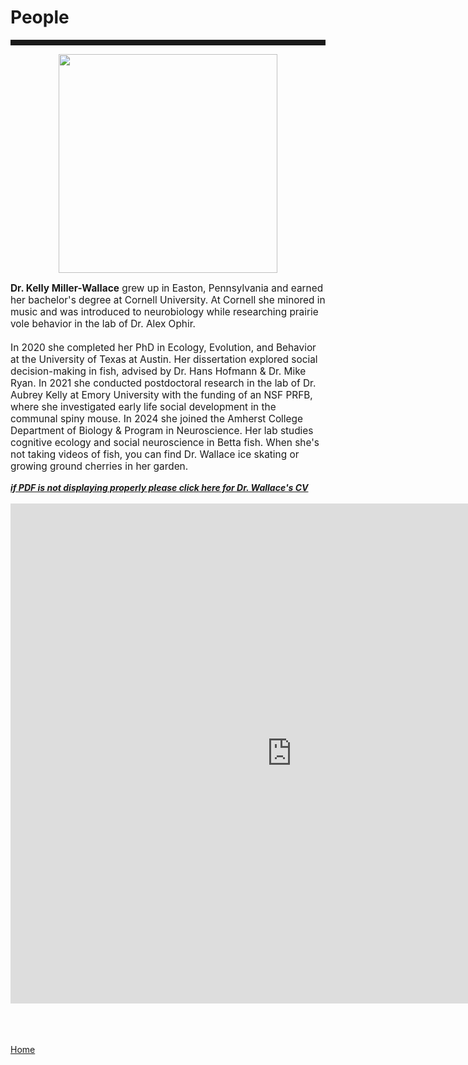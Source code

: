<body>
		
<div class="container">
<div class="blurb">
<h1>People</h1>

<hr style="height:9px;color:#84949B">

<p><center><img src="/images/kelly3.png" width="350"> </center></p>

<p style="text-align:left;font-size:110%"><b>Dr. Kelly Miller-Wallace</b> grew up in Easton, Pennsylvania and earned her bachelor's degree at Cornell University. At Cornell she minored in music and was introduced to neurobiology while researching prairie vole behavior in the lab of Dr. Alex Ophir. <br><br> In 2020 she completed her PhD in Ecology, Evolution, and Behavior at the University of Texas at Austin. Her dissertation explored social decision-making in fish, advised by Dr. Hans Hofmann & Dr. Mike Ryan. In 2021 she conducted postdoctoral research in the lab of Dr. Aubrey Kelly at Emory University with the funding of an NSF PRFB, where she investigated early life social development in the communal spiny mouse. In 2024 she joined the Amherst College Department of Biology & Program in Neuroscience. Her lab studies cognitive ecology and social neuroscience in Betta fish. When she's not taking videos of fish, you can find Dr. Wallace ice skating or growing ground cherries in her garden.</p>

<a href="https://kellyjwallace.github.io/images/Kelly_Wallace_curriculum_vita_2023.pdf"><i><b>if PDF is not displaying properly please click here for Dr. Wallace's CV </b></i></a><br><br>
<embed src="https://kellyjwallace.github.io/images/Kelly_Wallace_curriculum_vita_2023.pdf" width="900px" height="800px" />


	

<br><br>	
<a href="../">Home</a>
